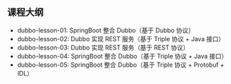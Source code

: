 ## 课程大纲

- dubbo-lesson-01: SpringBoot 整合 Dubbo（基于 Dubbo 协议）
- dubbo-lesson-02: Dubbo 实现 REST 服务（基于 Triple 协议 + Java 接口）
- dubbo-lesson-03: Dubbo 实现 REST 服务（基于 REST 协议）
- dubbo-lesson-04: SpringBoot 整合 Dubbo（基于 Triple 协议 + Java 接口）
- dubbo-lesson-05: SpringBoot 整合 Dubbo（基于 Triple 协议 + Protobuf + IDL）
